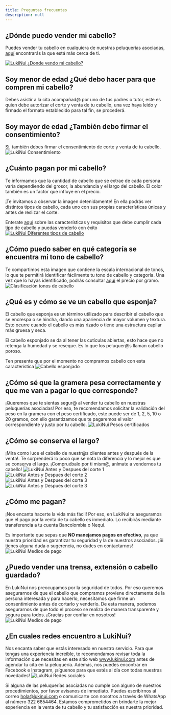 ```yaml
---
title: Preguntas frecuentes
description: null
---
```

## ¿Dónde puedo vender mi cabello?
Puedes vender tu cabello en cualquiera de nuestras peluquerías asociadas, [aquí](/blog/donde-puedo-vender-mi-cabello/) encontrarás la que está más cerca de ti.

[![LukiNui ¿Donde vendo mi cabello?](/static/img/LukiNui-Donde-vendo.jpg)](/blog/donde-puedo-vender-mi-cabello/)

## Soy menor de edad ¿Qué debo hacer para que compren mi cabello?
Debes asistir a la cita acompañad@ por uno de tus padres o tutor, este es quien debe autorizar el corte y venta de tu cabello, una vez haya leido y firmado el formato establecido para tal fin, se procederá.
## Soy mayor de edad ¿También debo firmar el consentimiento?
Si, también debes firmar el consentimiento de corte y venta de tu cabello.
![LukiNui Consentimiento](/static/img/LukiNui-Consentimiento.JPG)
## ¿Cuánto pagan por mi cabello?
Te informamos que la cantidad de cabello que se extrae de cada persona varía dependiendo del grosor, la abundancia y el largo del cabello. El color también es un factor que influye en el precio.

¡Te invitamos a observar la imagen detenidamente! En ella podrás ver distintos tipos de cabello, cada uno con sus propias características únicas y antes de reslizar el corte.

Enterate [aquí](https://lukinui.com/blog/) sobre las características y requisitos que debe cumplir cada tipo de cabello y puedas venderlo con éxito
[![LukiNui Diferentes tipos de cabello](/static/img/LukiNui-Diferentes-tipos-de-cabello.jpg)](https://lukinui.com/blog/)
## ¿Cómo puedo saber en qué categoría se encuentra mi tono de cabello?
Te compartimos esta imagen que contiene la escala internacional de tonos, lo que te permitirá identificar fácilmente tu tono de cabello y categoría. Una vez que lo hayas identificado, podrás consultar [aquí](https://lukinui.com/blog/cuanto-pagan-por-mi-cabello/) el precio por gramo.
![Clasificación tonos de cabello](/static/img/LukiNui-Clasificación-de-cabello-LukiNui.jpg)
## ¿Qué es y cómo se ve un cabello que esponja?
El cabello que esponja es un término utilizado para describir el cabello que se encrespa o se hincha, dando una apariencia de mayor volumen y textura. Esto ocurre cuando el cabello es más rizado o tiene una estructura capilar más gruesa y seca.

El cabello esponjado se da al tener las cutículas abiertas, esto hace que no retenga la humedad y se reseque. Es lo que los peluquer@s llaman cabello poroso.

Ten presente que por el momento no compramos cabello con esta característica
![Cabello esponjado](/static/img/LukiNui-Cabello-esponjado.jpg)
## ¿Cómo sé que la gramera pesa correctamente y que me van a pagar lo que corresponde?
¡Queremos que te sientas segur@ al vender tu cabello en nuestras peluquerías asociadas! Por eso, te recomendamos solicitar la validación del peso en la gramera con el peso certificado, este puede ser de 1, 2, 5, 10 o 20 gramos, con ello garantizamos que te pagaremos el valor correspondiente y justo por tu cabello.
![LukiNui Pesos certificados](/static/img/LukiNui-Peso-certificado.jpg)
## ¿Cómo se conserva el largo?
¡Mira como luce el cabello de nuestr@s clientes antes y después de la venta!. Te sorprenderá lo poco que se nota la diferencia y lo mejor es que se conserva el largo. ¡Compruébalo por ti mism@, anímate a vendernos tu cabello! 
![LukiNui Antes y Despues del corte 1](/static/img/LukiNui-Antes-Despues-1.jpg)
![LukiNui Antes y Despues del corte 2](/static/img/LukiNui-Antes-Despues-2.jpg)
![LukiNui Antes y Despues del corte 3](/static/img/LukiNui-Antes-Despues-3.jpg)
![LukiNui Antes y Despues del corte 3](/static/img/LukiNui-Antes-Despues-4.jpg)
## ¿Cómo me pagan?
¡Nos encanta hacerte la vida más fácil! Por eso, en LukiNui te aseguramos que el pago por la venta de tu cabello es inmediato. Lo recibirás mediante transferencia a tu cuenta Bancolombia o Nequi. 

Es importante que sepas que **NO manejamos pagos en efectivo**, ya que nuestra prioridad es garantizar tu seguridad y la de nuestros asociados. ¡Si tienes alguna duda o sugerencia, no dudes en contactarnos!
![LukiNui Medios de pago](/static/img/LukiNui-pagos-Bancolombia-Nequi.JPG)
## ¿Puedo vender una trensa, extensión o cabello guardado?
En LukiNui nos preocupamos por la seguridad de todos. Por eso queremos asegurarnos de que el cabello que compramos proviene directamente de la persona interesada y para hacerlo, necesitamos que firme un consentimiento antes de cortarlo y venderlo. De esta manera, podemos asegurarnos de que todo el proceso se realiza de manera transparente y segura para todos. ¡Gracias por confiar en nosotros! 
![LukiNui Medios de pago](/static/img/LukiNui-Trensa.jpg)
## ¿En cuales redes encuentro a LukiNui?
Nos encanta saber que estás interesado en nuestro servicio. Para que tengas una experiencia increíble, te recomendamos revisar toda la información que necesitas en este sitio web www.lukinui.com antes de agendar tu cita en la peluquería. Además, nos puedes encontrar en Facebook e Instagram, ¡síguenos para que estés al día con todas nuestras novedades!
![LukiNui Redes sociales](/static/img/LukiNui-Facebook-e-Instagram.JPG)

Si alguna de las peluquerías asociadas no cumple con alguno de nuestros procedimientos, por favor avísanos de inmediato. Puedes escribirnos al correo hola@lukinui.com o comunicarte con nosotros a través de WhatsApp al número 322 6854464. Estamos comprometidos en brindarte la mejor experiencia en la venta de tu cabello y tu satisfacción es nuestra prioridad.